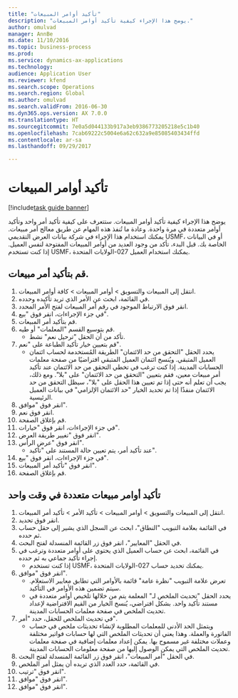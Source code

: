 ```yaml
--- 
title: "تأكيد أوامر المبيعات"
description: "يوضح هذا الإجراء كيفية تأكيد أوامر المبيعات."
author: omulvad
manager: AnnBe
ms.date: 11/10/2016
ms.topic: business-process
ms.prod: 
ms.service: dynamics-ax-applications
ms.technology: 
audience: Application User
ms.reviewer: kfend
ms.search.scope: Operations
ms.search.region: Global
ms.author: omulvad
ms.search.validFrom: 2016-06-30
ms.dyn365.ops.version: AX 7.0.0
ms.translationtype: HT
ms.sourcegitcommit: 7e0a5d044133b917a3eb9386773205218e5c1b40
ms.openlocfilehash: 7cab69222c5004e6a62c632a9e85085403434ffd
ms.contentlocale: ar-sa
ms.lasthandoff: 09/29/2017

---
```

# <a name="confirm-sales-orders"></a>تأكيد أوامر المبيعات

[!include[task guide banner](../../includes/task-guide-banner.md)]

يوضح هذا الإجراء كيفية تأكيد أوامر المبيعات. ستتعرف على كيفية تأكيد أمر واحد وتأكيد أوامر متعددة في مرة واحدة. وعادة ما تُنفذ هذه المهام عن طريق معالج أمر مبيعات. يمكنك استخدام هذا الإجراء في شركة بيانات العرض التقديمي USMF، أو في البيانات الخاصة بك. قبل البدء، تأكد من وجود العديد من أوامر المبيعات المفتوحة لنفس العميل. إذا كنت تستخدم USMF، يمكنك استخدام العميل 027-الولايات المتحدة.


## <a name="confirm-a-single-sales-order"></a>قم بتأكيد أمر مبيعات.
1. انتقل إلى المبيعات والتسويق > أوامر المبيعات > كافة أوامر المبيعات.
2. في القائمة، ابحث عن الأمر الذي تريد تأكيده وحدده.
3. انقر فوق الارتباط الموجود في رقم أمر المبيعات لفتح الأمر المحدد.
4. في جزء الإجراءات، انقر فوق "بيع‬".
5. قم بتأكيد أمر المبيعات.
6. قم بتوسيع القسم "المعلمات" أو طيه.
    * تأكد من أن الحقل "ترحيل نعم" نشط.  
7. قم بتعيين خيار تأكيد الطباعة على "نعم".
    * يحدد الحقل "التحقق من حد الائتمان" الطريقة المُستخدمة لحساب ائتمان العميل المتبقي. ويُنسخ ائتمان العميل المتبقي افتراضيًا من صفحة معلمات الحسابات المدينة. إذا كنت ترغب في تخطي التحقق من حد الائتمان عند تأكيد أمر مبيعات معين، فقم بتعيين "التحقق من حد الائتمان" على "بلا". ومع ذلك، يجب أن تعلم أنه حتى إذا تم تعيين هذا الحقل على "بلا"، سيظل التحقق من حد الائتمان منفذًا إذا تم تحديد الخيار "حد الائتمان الإلزامي" في بيانات العميل الرئيسية.  
8. انقر فوق "موافق".
9. انقر فوق نعم.
10. قم بإغلاق الصفحة.
11. في جزء الإجراءات، انقر فوق "خيارات".
12. انقر فوق "تغيير طريقة العرض‬".
13. انقر فوق "عرض الرأس".
    * عند تأكيد أمر، يتم تعيين حالة المستند على "تأكيد".  
14. في جزء الإجراءات، انقر فوق "بيع‬".
15. انقر فوق "تأكيد أمر المبيعات".
16. قم بإغلاق الصفحة.

## <a name="confirm-multiple-sales-orders-at-once"></a>تأكيد أوامر مبيعات متعددة في وقت واحد
1. انتقل إلى المبيعات والتسويق > أوامر المبيعات > تأكيد الأمر > تأكيد أمر المبيعات.
2. انقر فوق تحديد.
3. في القائمة بعلامة التبويب "النطاق"، ابحث عن السجل الذي يشير إلى حقل حساب ثم حدده.
4. في الحقل "المعايير"، انقر فوق زر القائمة المنسدلة لفتح البحث.
5. في القائمة، ابحث عن حساب العميل الذي يحتوي على أوامر متعددة وترغب في إجراء تأكيد جماعي به ثم حدده.
    * إذا كنت تستخدم USMF، يمكنك تحديد حساب 027-الولايات المتحدة.  
6. انقر فوق "موافق".
    * تعرض علامة التبويب "نظرة عامة" قائمة بالأوامر التي تطابق معايير الاستعلام. سيتم تضمين هذه الأوامر في التأكيد.  
    * يحدد الحقل "تحديث الملخص لـ" المعلمة يتم من خلالها تلخيص أوامر متعددة في مستند تأكيد واحد. بشكل افتراضي، يُنسخ الخيار من القيم الافتراضية لإعداد تحديث الملخص في صفحة معلمات الحسابات المدينة.  
7. في تحديث الملخص للحقل، حدد "أمر".
    * ويتمثل الحد الأدنى للمعلمات المطلوبة لإنشاء تحديثات ملخص في حساب الفاتورة والعملة. وهذا يعني أن تحديثات الملخص التي لها حسابات فواتير مختلفة وعملات مختلفة غير مسموح بها. يمكن إعداد معلمات إضافية في صفحة معلمات تحديث الملخص التي يمكن الوصول إليها من صفحة معلومات الحسابات المدينة.  
8. في الحقل "أمر المبيعات"، انقر فوق زر القائمة المنسدلة لفتح البحث.
9. في القائمة، حدد العدد الذي تريده أن يمثل أمر الملخص.
10. انقر فوق "ترتيب".
11. انقر فوق "موافق".
12. انقر فوق "موافق".



